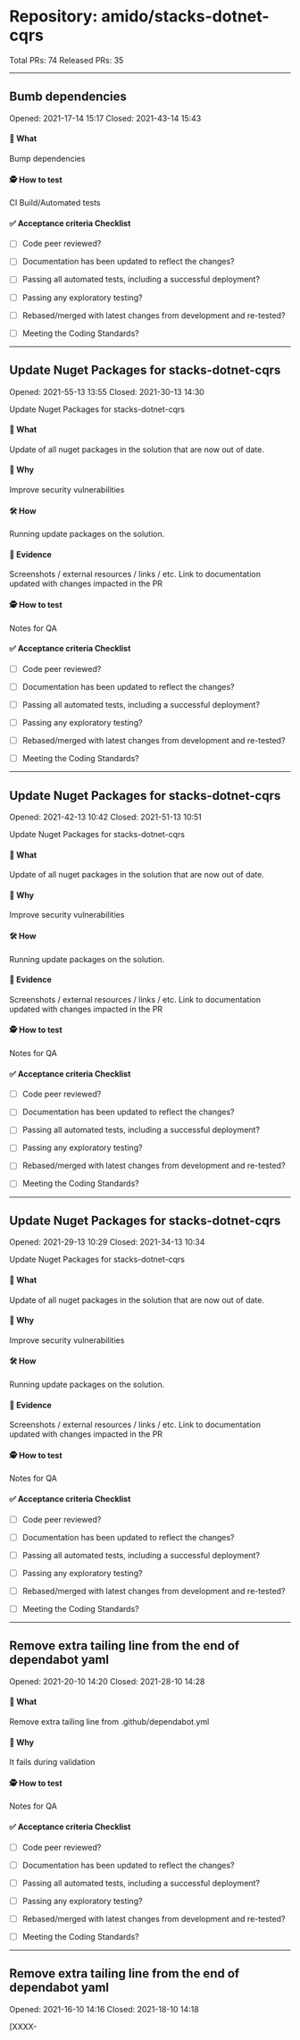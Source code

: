 # Repository: amido/stacks-dotnet-cqrs

Total PRs: 74
Released PRs: 35

---
## Bumb dependencies

Opened: 2021-17-14 15:17
Closed: 2021-43-14 15:43

#### 📲 What

Bump dependencies

#### 🕵️ How to test

CI Build/Automated tests

#### ✅ Acceptance criteria Checklist

- [ ] Code peer reviewed?
- [ ] Documentation has been updated to reflect the changes?
- [ ] Passing all automated tests, including a successful deployment?
- [ ] Passing any exploratory testing?
- [ ] Rebased/merged with latest changes from development and re-tested?
- [ ] Meeting the Coding Standards?


---
## Update Nuget Packages for stacks-dotnet-cqrs

Opened: 2021-55-13 13:55
Closed: 2021-30-13 14:30

Update Nuget Packages for stacks-dotnet-cqrs

#### 📲 What

Update of all nuget packages in the solution that are now out of date.

#### 🤔 Why
		
Improve security vulnerabilities
		
#### 🛠 How
		
Running update packages on the solution.

#### 👀 Evidence
		
Screenshots / external resources / links / etc.
Link to documentation updated with changes impacted in the PR
		 
#### 🕵️ How to test

Notes for QA

#### ✅ Acceptance criteria Checklist

- [ ] Code peer reviewed?
- [ ] Documentation has been updated to reflect the changes?
- [ ] Passing all automated tests, including a successful deployment?
- [ ] Passing any exploratory testing?
- [ ] Rebased/merged with latest changes from development and re-tested?
- [ ] Meeting the Coding Standards?


---
## Update Nuget Packages for stacks-dotnet-cqrs

Opened: 2021-42-13 10:42
Closed: 2021-51-13 10:51

Update Nuget Packages for stacks-dotnet-cqrs

#### 📲 What

Update of all nuget packages in the solution that are now out of date.

#### 🤔 Why
		
Improve security vulnerabilities
		
#### 🛠 How
		
Running update packages on the solution.

#### 👀 Evidence
		
Screenshots / external resources / links / etc.
Link to documentation updated with changes impacted in the PR
		 
#### 🕵️ How to test

Notes for QA

#### ✅ Acceptance criteria Checklist

- [ ] Code peer reviewed?
- [ ] Documentation has been updated to reflect the changes?
- [ ] Passing all automated tests, including a successful deployment?
- [ ] Passing any exploratory testing?
- [ ] Rebased/merged with latest changes from development and re-tested?
- [ ] Meeting the Coding Standards?


---
## Update Nuget Packages for stacks-dotnet-cqrs

Opened: 2021-29-13 10:29
Closed: 2021-34-13 10:34

Update Nuget Packages for stacks-dotnet-cqrs

#### 📲 What

Update of all nuget packages in the solution that are now out of date.

#### 🤔 Why
		
Improve security vulnerabilities
		
#### 🛠 How
		
Running update packages on the solution.

#### 👀 Evidence
		
Screenshots / external resources / links / etc.
Link to documentation updated with changes impacted in the PR
		 
#### 🕵️ How to test

Notes for QA

#### ✅ Acceptance criteria Checklist

- [ ] Code peer reviewed?
- [ ] Documentation has been updated to reflect the changes?
- [ ] Passing all automated tests, including a successful deployment?
- [ ] Passing any exploratory testing?
- [ ] Rebased/merged with latest changes from development and re-tested?
- [ ] Meeting the Coding Standards?


---
## Remove extra tailing line from the end of dependabot yaml

Opened: 2021-20-10 14:20
Closed: 2021-28-10 14:28

#### 📲 What

Remove extra tailing line from .github/dependabot.yml

#### 🤔 Why

It fails during validation

#### 🕵️ How to test

Notes for QA

#### ✅ Acceptance criteria Checklist

- [ ] Code peer reviewed?
- [ ] Documentation has been updated to reflect the changes?
- [ ] Passing all automated tests, including a successful deployment?
- [ ] Passing any exploratory testing?
- [ ] Rebased/merged with latest changes from development and re-tested?
- [ ] Meeting the Coding Standards?


---
## Remove extra tailing line from the end of dependabot yaml

Opened: 2021-16-10 14:16
Closed: 2021-18-10 14:18

[XXXX-<Title> - Please use the Work Item number and Title as PR Name, not subtasks]

#### 📲 What

A description of the change.

#### 🤔 Why

Why it's needed, background context.

#### 🛠 How

More in-depth discussion of the change or implementation.

#### 👀 Evidence

Screenshots / external resources / links / etc.
Link to documentation updated with changes impacted in the PR

#### 🕵️ How to test

Notes for QA

#### ✅ Acceptance criteria Checklist

- [ ] Code peer reviewed?
- [ ] Documentation has been updated to reflect the changes?
- [ ] Passing all automated tests, including a successful deployment?
- [ ] Passing any exploratory testing?
- [ ] Rebased/merged with latest changes from development and re-tested?
- [ ] Meeting the Coding Standards?


---
## add dependabot yml

Opened: 2021-58-10 10:58
Closed: 2021-09-10 11:09

#### 📲 What

Add dependabot configuration file.

#### 🤔 Why

Outdated packages were not flagged by dependabot.

#### 🛠 How

add dependabot.yml to .github

#### 🕵️ How to test

Notes for QA

#### ✅ Acceptance criteria Checklist

- [ ] Code peer reviewed?
- [ ] Documentation has been updated to reflect the changes?
- [ ] Passing all automated tests, including a successful deployment?
- [ ] Passing any exploratory testing?
- [ ] Rebased/merged with latest changes from development and re-tested?
- [ ] Meeting the Coding Standards?


---
## Upgrade vulnerable packages

Opened: 2021-25-09 14:25
Closed: 2021-50-09 15:50

Fix vulnerabilities identified by Snyk
#### 📲 What

**xxAMIDOxx.xxSTACKSxx.API.ComponentTests.csproj**
Explicit reference to fixed packages:
- System.DirectoryServices.Protocols:6.0.0

Update packages:
 - Amido.Stacks.Testing:0.2.18

**xxAMIDOxx.xxSTACKSxx.API.ContractTests.csproj**
Update packages:
 - Amido.Stacks.Testing:0.2.18

**xxAMIDOxx.xxSTACKSxx.CQRS.UnitTests.csproj**
Explicit reference to fixed packages:
- System.DirectoryServices.Protocols:6.0.0

**xxAMIDOxx.xxSTACKSxx.Infrastructure.IntegrationTests.csproj**
Update packages:
 - Amido.Stacks.Testing:0.2.18

#### 👀 Evidence

Screenshots / external resources / links / etc.
![image](https://user-images.githubusercontent.com/1517510/145414280-4dab599e-9679-449d-a59e-af78b3d71b63.png)


#### 🕵️ How to test

Pipeline build/automated tests

#### ✅ Acceptance criteria Checklist

- [ ] Code peer reviewed?
- [ ] Documentation has been updated to reflect the changes?
- [ ] Passing all automated tests, including a successful deployment?
- [ ] Passing any exploratory testing?
- [ ] Rebased/merged with latest changes from development and re-tested?
- [ ] Meeting the Coding Standards?


---
## Update project to .NET 6

Opened: 2021-11-06 12:11
Closed: 2021-10-06 13:10

3968 - Update project to .NET 6

#### 📲 What

- Updating the codebase, pipeline and docs of the `stacks-dotnet` template package for .NET 6
- Remove old redundant files

#### 🤔 Why
		
Why it's needed, background context.
		
#### 🛠 How
		
More in-depth discussion of the change or implementation.

#### 👀 Evidence
		
Screenshots / external resources / links / etc.
Link to documentation updated with changes impacted in the PR
		 
#### 🕵️ How to test

Notes for QA

#### ✅ Acceptance criteria Checklist

- [ ] Code peer reviewed?
- [ ] Documentation has been updated to reflect the changes?
- [ ] Passing all automated tests, including a successful deployment?
- [ ] Passing any exploratory testing?
- [ ] Rebased/merged with latest changes from development and re-tested?
- [ ] Meeting the Coding Standards?


---
## 4025 - OpenTelemetry Spike

Opened: 2021-31-06 09:31
Closed: 2021-02-07 14:02

4025 - OpenTelemetry Spike

📲 What
Investigate Open Telemetry

🤔 Why
Technology agnostic telemetry metrics

🛠 How
Adding packeg reference and sending telemetry data.

👀 Evidence
Screenshots / external resources / links / etc.
Link to documentation updated with changes impacted in the PR

🕵️ How to test
Notes for QA

✅ Acceptance criteria Checklist
 Code peer reviewed?
 Documentation has been updated to reflect the changes?
 Passing all automated tests, including a successful deployment?
 Passing any exploratory testing?
 Rebased/merged with latest changes from development and re-tested?
 Meeting the Coding Standards?

---
## Update versioning

Opened: 2021-52-25 12:52
Closed: 2021-45-29 10:45

3968 - Update versioning for package

#### 📲 What

In preparation for .NET 6 we want to version the current packages with their current .NET runtime

#### 🤔 Why
		
Why it's needed, background context.
		
#### 🛠 How
		
More in-depth discussion of the change or implementation.

#### 👀 Evidence
		
Screenshots / external resources / links / etc.
Link to documentation updated with changes impacted in the PR
		 
#### 🕵️ How to test

Notes for QA

#### ✅ Acceptance criteria Checklist

- [ ] Code peer reviewed?
- [ ] Documentation has been updated to reflect the changes?
- [ ] Passing all automated tests, including a successful deployment?
- [ ] Passing any exploratory testing?
- [ ] Rebased/merged with latest changes from development and re-tested?
- [ ] Meeting the Coding Standards?


---
## 3974 - Create global.json for new .NET projects to tell dotnet which SDK to use

Opened: 2021-19-24 10:19
Closed: 2021-56-24 13:56

3974 - Create global.json for new .NET projects to tell dotnet which SDK to use

📲 What
Addition of a global.json specifiying the .net sdk version to use.
Change the to domain argument in the template to change the shortname from d to do.

🤔 Why
-d is an argument that .net 6 uses for diagnostics which is why the template argument does not work with .net6 installed.

🛠 How
More in-depth discussion of the change or implementation.

👀 Evidence
Screenshots / external resources / links / etc.
Link to documentation updated with changes impacted in the PR

🕵️ How to test
Notes for QA

✅ Acceptance criteria Checklist
 Code peer reviewed?
 Documentation has been updated to reflect the changes?
 Passing all automated tests, including a successful deployment?
 Passing any exploratory testing?
 Rebased/merged with latest changes from development and re-tested?
 Meeting the Coding Standards?

---
## 3975 - Add default template options

Opened: 2021-09-23 15:09
Closed: 2021-22-24 14:22

3975 - Add default template options

#### 📲 What

Adding default template options for --eventPublisher and --database

#### 🤔 Why

This is needed as running via Visual Studio New -> Template we do not get the default option as InMemory for database which is the falllback default option if no database is selected.

#### 🛠 How

Adding a default value for "eventPublisher" and "database" arguments.

#### 👀 Evidence

Screenshots / external resources / links / etc.
Link to documentation updated with changes impacted in the PR

#### 🕵️ How to test

Notes for QA

#### ✅ Acceptance criteria Checklist

- [ ] Code peer reviewed?
- [ ] Documentation has been updated to reflect the changes?
- [ ] Passing all automated tests, including a successful deployment?
- [ ] Passing any exploratory testing?
- [ ] Rebased/merged with latest changes from development and re-tested?
- [ ] Meeting the Coding Standards?


---
## [3949] CLI framework version check 

Opened: 2021-38-18 11:38
Closed: 2021-35-19 13:35

#### 📲 What

Allow the CLI to check the version of a framework tool

#### 🤔 Why
		
Projects may require a specific version of framework tools
		
#### 🛠 How
		
The CLI has been updated so that the `stackscli.yml` file can now specify the constraints of a framework tool
This is based on semantic versioning and allows the CLI to check if the correct version of tools are available for each project

#### 👀 Evidence
		
CLI Documentation has been updated with the new structure and an example of the user interaction
		 
#### 🕵️ How to test

Notes for QA

#### ✅ Acceptance criteria Checklist

- [ ] Code peer reviewed?
- [ ] Documentation has been updated to reflect the changes?
- [ ] Passing all automated tests, including a successful deployment?
- [ ] Passing any exploratory testing?
- [ ] Rebased/merged with latest changes from development and re-tested?
- [ ] Meeting the Coding Standards?


---
## Exclude repositories if using InMemory database

Opened: 2021-12-03 10:12
Closed: 2021-22-03 10:22

3903 - Exclude repositories if using InMemory database

#### 📲 What

A description of the change.

#### 🤔 Why

Why it's needed, background context.

#### 🛠 How

More in-depth discussion of the change or implementation.

#### 👀 Evidence

Screenshots / external resources / links / etc.
Link to documentation updated with changes impacted in the PR

#### 🕵️ How to test

Notes for QA

#### ✅ Acceptance criteria Checklist

- [ ] Code peer reviewed?
- [ ] Documentation has been updated to reflect the changes?
- [ ] Passing all automated tests, including a successful deployment?
- [ ] Passing any exploratory testing?
- [ ] Rebased/merged with latest changes from development and re-tested?
- [ ] Meeting the Coding Standards?


---
## Unify CLI template arguments

Opened: 2021-49-02 14:49
Closed: 2021-58-02 14:58

3902 - Unify CLI template arguments

#### 📲 What

We want the CLI arguments to be unified between all templates

#### 🤔 Why
		
So we can have consistency throughout our offering
		
#### 🛠 How
		
More in-depth discussion of the change or implementation.

#### 👀 Evidence
		
Screenshots / external resources / links / etc.
Link to documentation updated with changes impacted in the PR
		 
#### 🕵️ How to test

Notes for QA

#### ✅ Acceptance criteria Checklist

- [ ] Code peer reviewed?
- [ ] Documentation has been updated to reflect the changes?
- [ ] Passing all automated tests, including a successful deployment?
- [ ] Passing any exploratory testing?
- [ ] Rebased/merged with latest changes from development and re-tested?
- [ ] Meeting the Coding Standards?


---
## Simplify names and identities

Opened: 2021-49-07 13:49
Closed: 2021-44-08 08:44

Simplify names and identities

---
## Align naming

Opened: 2021-05-06 08:05
Closed: 2021-32-06 08:32

Align naming of templates

---
## Update README.md

Opened: 2021-10-04 14:10
Closed: 2021-54-05 11:54



---
## 3616 - Change names to conform to the new naming conventions 

Opened: 2021-45-29 13:45
Closed: 2021-54-30 07:54

3616 - Change names to conform to the new naming conventions

📲 What

Consistent naming within templates.

🤔 Why
This is to conform to naming standards of all the templates.
See this ADR: https://amidodevelopment.atlassian.net/wiki/spaces/TEC/pages/3398598736/ADR+.Net+-+Templates+naming+convention

🛠 How
Changes to templates files.

👀 Evidence
Screenshots / external resources / links / etc.
Link to documentation updated with changes impacted in the PR

🕵️ How to test
Notes for QA

✅ Acceptance criteria Checklist
 Code peer reviewed?
 Documentation has been updated to reflect the changes?
 Passing all automated tests, including a successful deployment?
 Passing any exploratory testing?
 Rebased/merged with latest changes from development and re-tested?
 Meeting the Coding Standards?

---
## 3617 - Wrap cosmos DB into .Net CLI argument

Opened: 2021-38-29 09:38
Closed: 2021-43-29 12:43

3617 - Wrap cosmos DB into .Net CLI argument

📲 What
Adding --database arguments to the .net templating to configure the project solution to use either CosmosDb/DynamoDb or InMemory database via the CLI.

🤔 Why
So that the user can set up cofniguration based on their selected database configuration. Not need to remove any unused and irrelevant code.

🛠 How
Achieved by using template arguments on c# pre processor directives within code.

👀 Evidence
Screenshots / external resources / links / etc.
Link to documentation updated with changes impacted in the PR

🕵️ How to test
Notes for QA

✅ Acceptance criteria Checklist
 Code peer reviewed?
 Documentation has been updated to reflect the changes?
 Passing all automated tests, including a successful deployment?
 Passing any exploratory testing?
 Rebased/merged with latest changes from development and re-tested?
 Meeting the Coding Standards?

---
## [3593] Use variable template for stacks-dotnet-cqrs

Opened: 2021-47-15 18:47
Closed: 2021-24-16 13:24

📲 What

Move the top level variable out of the main pipeline file into a separate file.
AB#3593

🤔 Why

The Stacks CLI currently performs a search and replace on the template file to change the values based on the user input to the CLI. This is brittle because the original value could change and the CLI would not replace the value correctly.

By making this a separate file the CLI is able to build up the file as needed, without the need for any text replacements.

🛠 How

All of the variables are written to the variable template file, `azuredevops-vars.yaml`. This is included in the main build file, e.g.

```yaml
variables:
  - template: azuredevops-vars.yml
```

👀 Evidence

The builds are working as before
🕵️ How to test

Notes for QA
✅ Acceptance criteria Checklist

Code peer reviewed?
Documentation has been updated to reflect the changes?
Passing all automated tests, including a successful deployment?
Passing any exploratory testing?
Rebased/merged with latest changes from development and re-tested?
Meeting the Coding Standards?

---
## Add information on name collision issue to README

Opened: 2021-07-09 09:07
Closed: 2021-22-09 09:22

[3536 - Add information on name collision issue to README]

#### 📲 What

Add clarifications to the README concerning the addition of CQRS to your existing WebAPI.

#### 🤔 Why

We want to provide clarity and show some of the problems you might encounter while using that particular template

#### 👀 Evidence

Screenshots / external resources / links / etc.
Link to documentation updated with changes impacted in the PR

#### 🕵️ How to test

Notes for QA

#### ✅ Acceptance criteria Checklist

- [ ] Code peer reviewed?
- [ ] Documentation has been updated to reflect the changes?
- [ ] Passing all automated tests, including a successful deployment?
- [ ] Passing any exploratory testing?
- [ ] Rebased/merged with latest changes from development and re-tested?
- [ ] Meeting the Coding Standards?


---
## Updated the baseURL and readme.

Opened: 2021-10-31 10:10
Closed: 2021-54-31 10:54

-  Updated the base url in the app setting json in the functional test as the current one (amodo dev environment) does not work when a template version is used.

- Updated a correct URL in the ReadMe

---
## Fix URL for functional tests

Opened: 2021-28-30 17:28
Closed: 2021-00-31 08:00

📲 What

Correct the URL that is used by the functional tests

🤔 Why

In the prod environment the tests were pointing to the dev environment

🛠 How

By updating the `stacks-pipeline-templates` to use the `tests_baseurl` the URL for the tests can now be overridden by setting this variable. Internally the value is set as `BaseUrl` environment variable which the tests will pick up.

👀 Evidence

The tests are passing and the URLs can be seen in the logs of the app.

The environment variable is being set in the pipeline:

![image](https://user-images.githubusercontent.com/791658/131379823-101b4f1b-6ecf-4760-bf46-2e9383702f89.png)


🕵️ How to test

Notes for QA
✅ Acceptance criteria Checklist

Code peer reviewed?
Documentation has been updated to reflect the changes?
Passing all automated tests, including a successful deployment?
Passing any exploratory testing?
Rebased/merged with latest changes from development and re-tested?
Meeting the Coding Standards?

---
## Add template information to README

Opened: 2021-01-25 13:01
Closed: 2021-52-27 07:52

[3233 - Add template information to README]

#### 📲 What

Documentation for the installation and usage of templates

#### 🤔 Why

People re-writing the CLI or just using the templates themselves have to know how to use our templates.

#### 👀 Evidence

Screenshots / external resources / links / etc.
Link to documentation updated with changes impacted in the PR

#### 🕵️ How to test

Notes for QA

#### ✅ Acceptance criteria Checklist

- [ ] Code peer reviewed?
- [ ] Documentation has been updated to reflect the changes?
- [ ] Passing all automated tests, including a successful deployment?
- [ ] Passing any exploratory testing?
- [ ] Rebased/merged with latest changes from development and re-tested?
- [ ] Meeting the Coding Standards?


---
## [3454] Names of the docker images are incorrect

Opened: 2021-04-23 10:04
Closed: 2021-26-23 10:26

📲 What

Ensure that the name of the Document container image is unique to the project

🤔 Why

During the split out of the different projects, the name of the Docker container image was not updated. This meant that three projects `stacks-dotnet`, `stacks-dotnet-cqrs` and `stacks-dotnet-cqrs-events` were all using the same image name of `stacks-api`.

When a build occurred for a project the image was being built and published and then deployed.
However if a deployment of another project occured, without a build, then the latest version of the container would be deployed, which would have been from a different project build. This meant that code for events, for example, could end up being deployed into the environment for just cqrs.

🛠 How

Changed the value of the `self-generic-name` to ensure the docker container is named correctly.

👀 Evidence

Containers are now being added to the registry in the correct repository.

![image](https://user-images.githubusercontent.com/791658/130429441-760a1e11-9b97-4a09-8d15-5a6e15781ba4.png)


---
## [3301] Update pipeline to create GitHub release artifact

Opened: 2021-43-20 15:43
Closed: 2021-19-23 08:19

📲 What

Add a steps and a stage to create a release for the Nuget templates

🤔 Why

So that people can use our expertise and add components to existing projects we have created a Nuget package of templates. The build now creates these and will create a release when created from master.

🛠 How

Added new steps to the build stage that create the Nuget packages from the `template.csproj`. These are then uploaded as a build artefact.
At the end of the run and if the build has run from `master` it will create a new GitHub release with the artefact and tag the code.

👀 Evidence

Nuget files are being added as aretfacts

✅ Acceptance criteria Checklist

Code peer reviewed?
Documentation has been updated to reflect the changes?
Passing all automated tests, including a successful deployment?
Passing any exploratory testing?
Rebased/merged with latest changes from development and re-tested?
Meeting the Coding Standards?

---
## Fix template.json and add a template.csproj file for building a NuGet package

Opened: 2021-28-19 07:28
Closed: 2021-34-19 08:34

[3374-Add CQRS project template]

#### 📲 What

Fix a small issue with the `template.json` file and add a `template.csproj` needed to build a NuGet package

#### 🤔 Why

We want to be able to choose all projects or a single project depending on our needs and package those in a NuGet package.

#### 🛠 How

Documentation around the `dotnet` templating can be found here - https://github.com/dotnet/templating

#### 👀 Evidence

Screenshots / external resources / links / etc.
Link to documentation updated with changes impacted in the PR

#### 🕵️ How to test

Notes for QA

#### ✅ Acceptance criteria Checklist

- [ ] Code peer reviewed?
- [ ] Documentation has been updated to reflect the changes?
- [ ] Passing all automated tests, including a successful deployment?
- [ ] Passing any exploratory testing?
- [ ] Rebased/merged with latest changes from development and re-tested?
- [ ] Meeting the Coding Standards?


---
## Added missing map

Opened: 2021-57-18 15:57
Closed: 2021-33-19 08:33

Add response mapping from query result to model response in controller

📲 What
Currently, the response returned by the controller is q query result model. This change is to map the query result model to a response model in the controller.

🤔 Why
This is required as the existing controller should return a response model.

🕵️ How to test
These changes are covered by existing unit tests.

✅ Acceptance criteria Checklist
 Code peer reviewed?
 Documentation has been updated to reflect the changes?
 Passing all automated tests, including a successful deployment?
 Passing any exploratory testing?
 Rebased/merged with latest changes from development and re-tested?
 Meeting the Coding Standards?

---
## Add query to model mapping in controller

Opened: 2021-21-18 12:21
Closed: 2021-59-18 15:59

[XXXX- Add response mapping from query result to model response in controller

#### 📲 What

Currently, the response returned by the controller is q query result model. This change is to map the query result model to a response model in the controller.

#### 🤔 Why

This is required as the existing controller should return a response model.

#### 🕵️ How to test

These changes are covered by existing unit tests.

#### ✅ Acceptance criteria Checklist

- [ ] Code peer reviewed?
- [ ] Documentation has been updated to reflect the changes?
- [ ] Passing all automated tests, including a successful deployment?
- [ ] Passing any exploratory testing?
- [ ] Rebased/merged with latest changes from development and re-tested?
- [ ] Meeting the Coding Standards?


---
## [3129] Add execution of tests to pipeline

Opened: 2021-39-13 15:39
Closed: 2021-19-16 08:19

📲 What

Re-enabled the functional tests within the build

🤔 Why

After the app has been deployed it needs to be tested.
The functional tests exists but have been disabled for a while. 

🛠 How

The tests are now being built in the `build-netcore.yml` and then copied as an artifact to Azure DevOps.

Updated the `deploy-k8s-app-kubectl.yml` file in the `stacks-pipeline-templates` repo so that the functional tests are downloaded and executed. The main template file sets an environment variable for the `BASEURL` which the tests use to hit the deployed application.

Some of the other CosmoDB variables for TF have had to be left in as the module requires these values even when CosmosDB is not being deployed.

👀 Evidence

All the tests are running and passing

🕵️ How to test

Test as normal
✅ Acceptance criteria Checklist

Code peer reviewed?
Documentation has been updated to reflect the changes?
Passing all automated tests, including a successful deployment?
Passing any exploratory testing?
Rebased/merged with latest changes from development and re-tested?
Meeting the Coding Standards?

---
## Test/remove perf test from repo

Opened: 2021-59-12 09:59
Closed: 2021-14-12 10:14

Removed a performance test suite.

Reasons:
We have set up a separate performance tests repo https://github.com/amido/stacks-performance-tests
The equivalent java repo does not contain a performance test suite. 

---
## updated baseUrl in appSettings.json

Opened: 2021-05-11 16:05
Closed: 2021-10-12 06:10



---
## [3300] Update pipeline to remove cosmos from Build

Opened: 2021-16-02 13:16
Closed: 2021-44-03 09:44

📲 What

Created build for new repo with CQRS. This requires CosmosDB

🤔 Why

The `amido/stacks-dotnet` project is now just a WebAPI, however a new project is required to ensure that a WebAPI wuith CQRS can be deployed. This includes a CosmosDB

🛠 How

Used the original build, some variables have been updated

👀 Evidence

All components are being built and deployed in AzDo
The tests are all passing.

🕵️ How to test

Test as normal
✅ Acceptance criteria Checklist

Code peer reviewed?
Documentation has been updated to reflect the changes?
Passing all automated tests, including a successful deployment?
Passing any exploratory testing?
Rebased/merged with latest changes from development and re-tested?
Meeting the Coding Standards?

